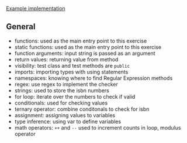 [Example implementation](https://github.com/exercism/csharp/blob/master/exercises/isbn-verifier/Example.cs)

 ## General
 - functions: used as the main entry point to this exercise
 - static functions: used as the main entry point to this exercise
 - function arguments: input string is passed as an argument
 - return values: returning value from method
 - visibility: test class and test methods are `public`
 - imports: importing types with using statements
 - namespaces: knowing where to find Regular Expression methods
 - regex: use regex to implement the checker
 - strings: used to store the isbn numbers
 - for loop: iterate over the numbers to check if valid 
 - conditionals: used for checking values
 - ternary operator: combine conditonals to check for isbn
 - assignment: assigning values to variables 
 - type inference: using var to define variables
 - math operators: `++` and `--` used to increment counts in loop, modulus operator
